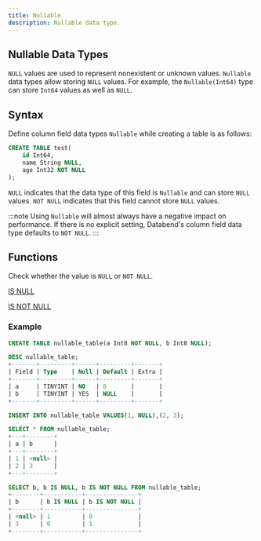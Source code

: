 ```yaml
---
title: Nullable
description: Nullable data type.
---
```


## Nullable Data Types

`NULL` values are used to represent nonexistent or unknown values.
`Nullable` data types allow storing `NULL` values.
For example, the `Nullable(Int64)` type can store `Int64` values as well as `NULL`.

## Syntax

Define column field data types `Nullable` while creating a table is as follows:

```sql
CREATE TABLE test(
    id Int64,
    name String NULL,
    age Int32 NOT NULL
);
```

`NULL` indicates that the data type of this field is `Nullable` and can store `NULL` values.
`NOT NULL` indicates that this field cannot store `NULL` values.

:::note
Using `Nullable` will almost always have a negative impact on performance. If there is no explicit setting, Databend's column field data type defaults to `NOT NULL`.
:::

## Functions

Check whether the value is `NULL` or `NOT NULL`.

[IS NULL](../../15-sql-functions/11-conditional-functions/index.md#L12)

[IS NOT NULL](../../15-sql-functions/11-conditional-functions/index.md#L11)

### Example

```sql
CREATE TABLE nullable_table(a Int8 NOT NULL, b Int8 NULL);

DESC nullable_table;
+-------+---------+------+---------+-------+
| Field | Type    | Null | Default | Extra |
+-------+---------+------+---------+-------+
| a     | TINYINT | NO   | 0       |       |
| b     | TINYINT | YES  | NULL    |       |
+-------+---------+------+---------+-------+

INSERT INTO nullable_table VALUES(1, NULL),(2, 3);

SELECT * FROM nullable_table;
+---+--------+
| a | b      |
+---+--------+
| 1 | <null> |
| 2 | 3      |
+---+--------+

SELECT b, b IS NULL, b IS NOT NULL FROM nullable_table;
+--------+-----------+---------------+
| b      | b IS NULL | b IS NOT NULL |
+--------+-----------+---------------+
| <null> | 1         | 0             |
| 3      | 0         | 1             |
+--------+-----------+---------------+
```
